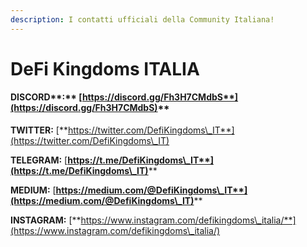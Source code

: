 ```yaml
---
description: I contatti ufficiali della Community Italiana!
---
```


# DeFi Kingdoms ITALIA

#### DISCORD**:** [**https://discord.gg/Fh3H7CMdbS**](https://discord.gg/Fh3H7CMdbS)****

**TWITTER:** [**https://twitter.com/DefiKingdoms\_IT**](https://twitter.com/DefiKingdoms\_IT)

**TELEGRAM:** [**https://t.me/DefiKingdoms\_IT**](https://t.me/DefiKingdoms\_IT)****

**MEDIUM:** [**https://medium.com/@DefiKingdoms\_IT**](https://medium.com/@DefiKingdoms\_IT)****

**INSTAGRAM:** [**https://www.instagram.com/defikingdoms\_italia/**](https://www.instagram.com/defikingdoms\_italia/)
